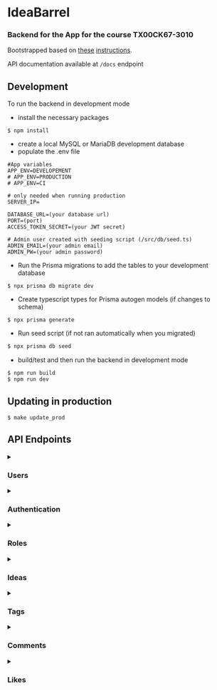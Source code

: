 # IdeaBarrel

### Backend for the App for the course TX00CK67-3010

Bootstrapped based on [these](https://medium.com/swlh/build-a-rest-api-with-express-js-and-typescript-dc2c8da89c52) [instructions](https://medium.com/@sudarshanadayananda/how-to-live-reload-typescript-node-server-bc40171fdb7).

API documentation available at `/docs` endpoint

## Development

To run the backend in development mode

* install the necessary packages
```
$ npm install
```

* create a local MySQL or MariaDB development database
* populate the .env file
```properties
#App variables
APP_ENV=DEVELOPEMENT
# APP_ENV=PRODUCTION
# APP_ENV=CI

# only needed when running production
SERVER_IP= 

DATABASE_URL=(your database url)
PORT=(port)
ACCESS_TOKEN_SECRET=(your JWT secret)

# Admin user created with seeding script (/src/db/seed.ts)
ADMIN_EMAIL=(your admin email)
ADMIN_PW=(your admin password)
```

* Run the Prisma migrations to add the tables to your development database
```
$ npx prisma db migrate dev
```

* Create typescript types for Prisma autogen models (if changes to schema)
```
$ npx prisma generate
```


* Run seed script (if not ran automatically when you migrated)

```bash
$ npx prisma db seed
```

* build/test and then run the backend in development mode
```
$ npm run build
$ npm run dev
```

## Updating in production
`$ make update_prod`

## API Endpoints

<details>
<summary><h3>Users</h3></summary>

### <span style="color: #6ec3d4">`GET`</span> - `/users`
***Summary***

Get all of the user profiles.

***Required Privileges***

- Authenticated users
- Admin

 ***Response***
`application/json`
```json
[
  {
    "name": "Victor Mike",
    "profile_img": "",
    "email": "victor.mike@app.com",
    "id": 10,
    "created_at": "2022-11-23T17:23:24.903Z",
    "role": {
      "name": "Junior DevOps Engineer",
      "id": 1
    },
    "comments": [
      {
        "content": "Nice idea",
        "id": 2,
        "updated_at": "2022-11-24T10:36:10.190Z",
        "idea": {
          "id": 1
        }
      },
    ],
    "ideas": [
      {
        "id": 5,
        "created_at": "2022-11-29T14:19:22.952Z",
        "title": "New idea",
        "content": "Some cool idea, must be implemented."
      }
    ],
    "likes": [
      {
        "idea_id": 1
      }
    ]
  },
]
```
---

### <span style="color: #6ec3d4">`GET`</span> - `/users/:id`
***Summary***

Get user profile with specified id.

***Required Privileges***

- Authenticated users
- Admin

 ***Response***
`application/json`
```json
{
  "name": "Victor Mike",
  "profile_img": "",
  "email": "victor.mike@app.com",
  "id": 10,
  "created_at": "2022-11-23T17:23:24.903Z",
  "role": {
    "name": "Junior DevOps Engineer",
    "id": 1
  },
  "comments": [
    {
      "content": "Nice idea",
      "id": 2,
      "updated_at": "2022-11-24T10:36:10.190Z",
      "idea": {
        "id": 1
      }
    },
  ],
  "ideas": [
    {
      "id": 5,
      "created_at": "2022-11-29T14:19:22.952Z",
      "title": "New idea",
      "content": "Some cool idea, must be implemented."
    }
  ],
  "likes": [
    {
      "idea_id": 1
    }
  ]
},
```

---


### <span style="color: #87d65a">`POST`</span> - `/users`
***Summary***

Create new user profile.

***Required Privileges***

- all

***Request***
`multipart/form-data`
```
name:     Victor Mike,
role_id:  2,
password: PassWord123,
email:    victor.mike@app.com,
avatar:   image file
```

 ***Response***
`application/json`
```json
{
  "name": "Victor Mike",
  "profile_img": "1669052777822-668015599.jpg",
  "email": "victor.mike@app.com",
  "id": 10,
  "created_at": "2022-11-21T17:46:18.001Z",
  "role": {
    "name": "Junior DevOps Engineer",
    "id": 1
  },
  "comments": [],
  "ideas": [],
  "likes": []
}
```
---

### <span style="color: #1589F0">`PUT`</span> - `/users/:id`
***Summary***

Update user profile

***Required Privileges***
- Authenticated users, who are also the target of the update
- Admins

***Request***
`application/json`
```json
  {
    "name": "Micktor Vike",
    "email": "micktor.vike@app.com",
    "role_id": 8,
    "password": "NewPassword123"
  }
```

 ***Response***
`application/json`
```json
{
  "name": "Micktor Vike",
  "profile_img": "1669050855379-231410051.jpg",
  "email": "micktor.Vike@app.com",
  "id": 2,
  "created_at": "2022-11-21T15:02:10.929Z",
  "role": {
    "name": "Senior DevOps Engineer",
    "id":8
  },
  "ideas": [
    {
      "id": 5,
      "created_at": "2022-11-29T14:19:22.952Z",
      "title": "New idea",
      "content": "Some cool idea, must be implemented."
    }
  ],
  "comments": [
    {
      "content": "Nice idea",
      "id": 2,
      "updated_at": "2022-11-24T10:36:10.190Z",
      "idea": {
        "id": 1
      }
    },
  ],
  "likes": [
    {
      "idea_id": 1
    }
  ]
}
```

---

### <span style="color: #1589F0">`PUT`</span> - `/users/:id/img`
***Summary***

Adds image file as specified users avatar.

***Required Privileges***

- same user as action target
- admin

***Request***
`multipart/form-data`
```
avatar: image file
```

 ***Response***
`application/json`
```json
{
  "name": "Micktor Vike",
  "profile_img": "NEW-IMG.jpg",
  "email": "micktor.Vike@app.com",
  "id": 2,
  "created_at": "2022-11-21T15:02:10.929Z",
  "role": {
    "name": "Senior DevOps Engineer",
    "id":8
  },
  "ideas": [
    {
      "id": 5,
      "created_at": "2022-11-29T14:19:22.952Z",
      "title": "New idea",
      "content": "Some cool idea, must be implemented."
    }
  ],
  "comments": [
    {
      "content": "Nice idea",
      "id": 2,
      "updated_at": "2022-11-24T10:36:10.190Z",
      "idea": {
        "id": 1
      }
    },
  ],
  "likes": [
    {
      "idea_id": 1
    }
  ]
}
```

---

### <span style="color: #e85141">`DELETE`</span> - `/users/:id/img`
***Summary***

Deletes profile avatar from specified user, and returns that user.

***Required Privileges***

- same user as action target
- admin

 ***Response***
`application/json`
```json
{
  "name": "Micktor Vike",
  "profile_img": "",
  "email": "micktor.Vike@app.com",
  "id": 2,
  "created_at": "2022-11-21T15:02:10.929Z",
  "role": {
    "name": "Senior DevOps Engineer",
    "id":8
  },
  "ideas": [
    {
      "id": 5,
      "created_at": "2022-11-29T14:19:22.952Z",
      "title": "New idea",
      "content": "Some cool idea, must be implemented."
    }
  ],
  "comments": [
    {
      "content": "Nice idea",
      "id": 2,
      "updated_at": "2022-11-24T10:36:10.190Z",
      "idea": {
        "id": 1
      }
    },
  ],
  "likes": [
    {
      "idea_id": 1
    }
  ]
}
```
</details>

<details>
<summary><h3>Authentication</h3></summary>

### <span style="color: #87d65a">`POST`</span> - `/auth/login`
***Summary***

Authenticate user with email and password.

***Required Privileges***

- none

***Request***
`application/json`
```json
{
  "email": "victor.mike@app.com",
  "password": "Password123"
}
```

 ***Response***
`application/json`
```json
{
  "name": "Victor Mike",
  "profile_img": "",
  "email": "victor.mike@app.com",
  "id": 10,
  "created_at": "2022-11-23T17:23:24.903Z",
  "role": {
    "name": "Junior DevOps Engineer",
    "id": 1
  },
  "comments": [
    {
      "content": "Nice idea",
      "id": 2,
      "updated_at": "2022-11-24T10:36:10.190Z",
      "idea": {
        "id": 1
      }
    },
  ],
  "ideas": [
    {
      "id": 5,
      "created_at": "2022-11-29T14:19:22.952Z",
      "title": "New idea",
      "content": "Some cool idea, must be implemented."
    }
  ],
  "likes": [
    {
      "idea_id": 1
    }
  ],
  "token": "JWT_TOKEN_WITH_ID_AND_ROLE_ID"
}
```



### <span style="color: #87d65a">`POST`</span> - `/auth/login/token`
***Summary***

Authenticate user with JWT (Bearer)

***Required Privileges***

- Authenticated users
- Admin

 ***Response***
`application/json`
```json
{
  "name": "Victor Mike",
  "profile_img": "",
  "email": "victor.mike@app.com",
  "id": 10,
  "created_at": "2022-11-23T17:23:24.903Z",
  "role": {
    "name": "Junior DevOps Engineer",
    "id": 1
  },
  "comments": [
    {
      "content": "Nice idea",
      "id": 2,
      "updated_at": "2022-11-24T10:36:10.190Z",
      "idea": {
        "id": 1
      }
    },
  ],
  "ideas": [
    {
      "id": 5,
      "created_at": "2022-11-29T14:19:22.952Z",
      "title": "New idea",
      "content": "Some cool idea, must be implemented."
    }
  ],
  "likes": [
    {
      "idea_id": 1
    }
  ],
  "token": "JWT_TOKEN_WITH_ID_AND_ROLE_ID"
}
```

</details>

<details>
<summary><h3>Roles</h3></summary>

### <span style="color: #87d65a">`POST`</span> - `/roles`
***Summary***

Create new role.

***Required privileges***
- admin

***Request***
`application/json`
```json
{
  "name": "Senior Engineer"
}
```

 ***Response***
`application/json`
```json
{
  "id": 1,
  "name": "Senior Engineer",
  "users": []
}
```
---

### <span style="color: #1589F0">`PUT`</span> - `/roles/:id`
***Summary***

Update role with specifed id.


***Required privileges***
- admin

***Request***
`application/json`
```json
{
  "name": "New name for role"
}
```

 ***Response***
`application/json`
```json
{
  "id": 1,
  "name": "New name for role",
  "users": [
    {
      "name": "Victor Mike",
      "id": 10
    },
  ]
}
```

---

### <span style="color: #6ec3d4">`GET`</span> - `/roles`
***Summary***

Get all of the roles.

***Required privileges***

- authenticated user
- admin

 ***Response***
`application/json`
```json
[
  {
    "id": 1,
    "name": "Senior Developer",
  },
  {
    "id": 2,
    "name": "Senior Engineer",
  },
]
```
---

### <span style="color: #6ec3d4">`GET`</span> - `/roles?usr=1`
***Summary***

Get all of the roles, with subscribed users attached to them.

***Required privileges***

- authenticated user
- admin

***Response***
`application/json`
```json
[
  {
    "id": 1,
    "name": "Senior Developer",
    "users": [
      {
        "name": "User 1",
        "id": 1
      }
    ]
  },
  {
    "id": 2,
    "name": "Senior Engineer",
    "users": [
      {
        "name": "User 2",
        "id": 3
      }
    ]
  },
]
```

---

### <span style="color: #6ec3d4">`GET`</span> - `/roles/:id`
### Required privileges
- authenticated user
- admin
 ***Response***
`application/json`
```json
{
  "id": 1,
  "name": "Senior Developer",
}
```

---

### <span style="color: #6ec3d4">`GET`</span> - `/roles/:id?usr=1`
***Summary***

Get role with specified id, with all users subscribed to it.

***Required privileges***

- authenticated user
- admin

 ***Response***
`application/json`
```json
{
  "id": 1,
  "name": "Senior Developer",
  "users": [
    {
      "name": "User 1",
      "id": 1
    }
  ]
}
```

---

### <span style="color: #e85141">`DELETE`</span> - `/roles/:id`
***Required privileges***
- admin

 ***Response***
`application/json`
```json
{
  "id": 1,
  "name": "Senior Developer",
},
```
</details>

<details>
<summary><h3>Ideas</h3></summary>

### <span style="color: #6ec3d4">`GET`</span> - `/ideas`
***Summary***

Get all of the existing ideas.

***Querystring***
```
?desc=likes               # or comments, or date
?asc=likes                # or comments, or date
?page_num=1
?tags=1,2,3
```

 ***Response***
`application/json`
```json
[
  {
    "id": 1,
    "title": "Add coffee machine",
    "content": "We really should have access to free coffee.",
    "created_at": "2022-11-23T17:52:40.243Z",
    "user": {
      "id": 1,
      "name": "John Doe"
    },
    "comments": [
      {
        "content": "Nice idea",
        "user": {
          "id": 10,
          "name": "Victor Mike"
        },
        "id": 2,
        "created_at": "2022-11-24T10:36:10.190Z"
      },
    ],
    "likes": [
      {
        "user_id": 1
      }
    ],
    "tags": [
      {
        "tag": {
          "name": "Cafeteria",
          "id": 15
        }
      },
    ]
  },
]
```

---

### <span style="color: #6ec3d4">`GET`</span> - `/ideas/:id`
***Summary***

Get idea with specified id.

***Required privileges***

- authenticated user

 ***Response***
`application/json`
```json
{
    "id": 1,
    "title": "Add coffee machine",
    "content": "We really should have access to free coffee.",
    "created_at": "2022-11-23T17:52:40.243Z",
    "user": {
      "id": 1,
      "name": "John Doe"
    },
    "comments": [
      {
        "content": "Nice idea",
        "user": {
          "id": 10,
          "name": "Victor Mike"
        },
        "id": 2,
        "created_at": "2022-11-24T10:36:10.190Z"
      },
    ],
    "likes": [
      {
        "user_id": 1
      }
    ],
    "tags": [
      {
        "tag": {
          "name": "Cafeteria",
          "id": 15
        }
      },
    ]
  }
```

---

### <span style="color: #87d65a">`POST`</span> - `/ideas`
***Summary***

Create new idea.
***Required Privileges***

- authenticated user
- admin

***Request***
`application/json`
```json
{
  "title": "New idea",
  "content": "Some cool idea, must be implemented.",
  "tags": [ 1, 17 ]
}
```

 ***Response***
`application/json`
```json
{
  "id": 5,
  "created_at": "2022-11-29T14:19:22.952Z",
  "comments": [],
  "user": {
    "id": 10,
    "name": "Victor Mike"
  },
  "content": "Some cool idea, must be implemented.",
  "likes": [
    {
      "idea_id": 1
    }
  ],
  "title": "New idea",
  "tags": [
    {
      "tag": {
        "name": "Management",
        "id": 1
      }
    },
    {
      "tag": {
        "name": "RnD",
        "id": 17
      }
    }
  ]
}
```

---

### <span style="color: #1589F0">`PUT`</span> - `/ideas/:id`
***Summary***

Update idea with specified id.

***Required Privileges***

- authenticated owner
- admin

***Request***
`application/json`
```json
{
  "title": "New idea (Updated)",
  "content": "Some cool idea, must be implemented. (Or not)",
  "tags": [ 1 ]
}
```

 ***Response***
`application/json`
```json
{
  "id": 5,
  "user": {
    "id": 10,
    "name": "Victor Mike"
  },
  "title": "New idea (Updated)",
  "content": "Some cool idea, must be implemented. (Or not)",
  "created_at": "2022-11-29T14:19:22.952Z",
  "comments": [
    {
      "content": "Not gonna happen",
      "user": {
        "id": 1,
        "name": "John Doe"
      },
      "id": 2,
      "created_at": "2022-11-24T10:36:10.190Z"
    },
  ],
  "likes": [
    {
      "user_id": 1
    }
  ],
  "tags": [
    {
      "tag": {
        "name": "Cafeteria",
        "id": 1
      }
    },
  ]
}
```
---

### <span style="color: #e85141">`DELETE`</span> - `/ideas/:id`
***Summary***

Remove idea with specified id.

***Required Privileges***

- authenticated owner
- admin


 ***Response***
`application/json`
```json
{
  "id": 5,
  "user": {
    "id": 10,
    "name": "Victor Mike"
  },
  "title": "New idea (Updated)",
  "content": "Some cool idea, must be implemented. (Or not)",
  "created_at": "2022-11-29T14:19:22.952Z",
  "comments": [
    {
      "content": "Not gonna happen",
      "user": {
        "id": 1,
        "name": "John Doe"
      },
      "id": 2,
      "created_at": "2022-11-24T10:36:10.190Z"
    },
  ],
  "likes": [
    {
      "user_id": 1
    }
  ],
  "tags": [
    {
      "tag": {
        "name": "Cafeteria",
        "id": 1
      }
    },
  ]
}
```

</details>

<details>
<summary><h3>Tags</h3></summary>

### <span style="color: #6ec3d4">`GET`</span> - `/tags`
***Summary***

Get all of the existing tags.

***Required Privileges***

- authenticated user

 ***Response***
`application/json`
```json
[
  {
    "id": 1,
    "name": "Food",
    "description": "Ideas related to food.",
  },
  {
    "id": 2,
    "name": "Management",
    "description": "Ideas related to management.",
  },
]
```


## <span style="color: #6ec3d4">`GET`</span> - `/tags?usr=1`
***Summary***

Get all of the existing tags, and include users who have subscribed to them.

***Required Privileges***

- authenticated user

***Response***
`application/json`
```json
[
  {
    "id": 1,
    "name": "Food",
    "description": "Ideas related to food.",
    "users": [
      {
        "name": "Victor Mike",
        "id": 10
      }
    ]
  },
  {
    "id": 2,
    "name": "Management",
    "description": "Ideas related to management.",
    "users": [
      {
        "name": "John Doe",
        "id": 2
      },
      {
        "name": "Victor Mike",
        "id": 10
      }
    ]
  },
]
```
---

### <span style="color: #6ec3d4">`GET`</span> - `/tags/:id`
***Summary***

Get tag with specified id.

***Required Privileges***

- authenticated user

 ***Response***
`application/json`
```json
{
  "id": 1,
  "name": "Food",
  "description": "Ideas related to food.",
},
```
---

### <span style="color: #6ec3d4">`GET`</span> - `/tags/:id?usr=1`
***Summary***

Get tag with specified id. Include users that have subscribed to it.
***Required Privileges***

- authenticated user

 ***Response***
`application/json`
```json
{
  "id": 1,
  "name": "Food",
  "description": "Ideas related to food.",
  "users": [
    {
      "name": "Victor Mike",
      "id": 10
    }
  ]
},
```
---

### <span style="color: #87d65a">`POST`</span> - `/tags`
***Summary***

Create new tag. Description field is optional.

***Required Privileges***
- admin

***Request***
`application/json`
```json
{
  "name": "Snacks",
  "description": "Ideas related to snacks served in office"
}
```
```json
{
  "name": "Snacks",
}
```

 ***Response***
`application/json`
```json
{
  "id": 1,
  "name": "Snacks",
  "description": "Ideas related to snacks served in office"
}
```
---

### <span style="color: #87d65a">`POST`</span> - `/tags/:tagId/user/:userId`
***Summary***
User subscribes to specified tag.

***Required Privileges***

- authenticated user (same as target)
- admin

 ***Response***
`application/json`
```json
{
  "id": 1,
  "name": "Snacks",
  "description": "Ideas related to snacks served in office",
  "users": [
    {
      "user": {
        "name": "Victor Mike",
        "id": 10
      }
    }
  ]
}
```

---

### <span style="color: #1589F0">`PUT`</span> - `/tags/:tagId`
***Summary***

Update tag with specified id.

***Required Privileges***

- admin

***Request***
`application/json`
```json
{
  "name": "Snacks V2",
  "description": "Ideas related to snacks served in office",
}
```
 ***Response***
`application/json`
```json
{
  "id": 2,
  "name": "Snacks V2",
  "description": "Ideas related to snacks served in office"
}
```

---

### <span style="color: #e85141">`DELETE`</span> - `/tags/:tagId/user/:userId`
***Summary***

User unsubscribes from specified tag.

***Required Privileges***

- authenticated user (same as target)
- admin

 ***Response***
`application/json`
```json
{
  "id": 1,
  "name": "Snacks",
  "description": "Ideas related to snacks served in office",
  "users": []
}
```
---

### <span style="color: #e85141">`DELETE`</span> - `/tags/:id`
***Summary***

Delete specified tag.

***Required Privileges***

- admin

 ***Response***
`application/json`
```json
{
  "id": 1,
  "name": "Snacks",
  "description": "Ideas related to snacks served in office"
}
```

</details>


<details>
<summary><h3>Comments</h3></summary>


### <span style="color: #87d65a">`POST`</span> - `/comments`
***Summary***

Create new comment on idea.

***Required Privileges***

- Authenticated user.
- admin

***Request***
`application/json`
```json
{
  "content": "Cool idea :)",
  "idea_id": 1
}
```
 ***Response***
`application/json`
```json
  {
  "content": "Cool idea :)",
  "user": {
    "id": 10,
    "name": "Victor Mike"
  },
  "id": 2,
  "idea": {
    "id": 1,
    "user_id": 1
  },
  "created_at": "2022-11-24T10:36:10.190Z"
}
```
---

### <span style="color: #e85141">`DELETE`</span> - `/comments/:id`
***Summary***

Delete specified Comment.

***Required Privileges***

- Authenticated user who owns the comment
- admin

 ***Response***
`application/json`
```json
  {
  "content": "Comment on some idea",
  "user": {
    "id": 10,
    "name": "Victor Mike"
  },
  "id": 2,
  "idea": {
    "id": 1,
    "user_id": 1
  },
  "created_at": "2022-11-24T10:36:10.190Z"
}
```
---

### <span style="color: #1589F0">`PUT`</span> - `/comments/:id`
***Summary***

Update specified Comment.

***Required Privileges***

- Authenticated user who owns the comment
- admin

***Request***
`application/json`
```json
{
  "content": "Updated comment content",
}
```
 ***Response***
`application/json`
```json
  {
  "content": "Updated comment content",
  "user": {
    "id": 10,
    "name": "Victor Mike"
  },
  "id": 2,
  "idea": {
    "id": 1,
    "user_id": 1
  },
  "created_at": "2022-11-24T10:36:10.190Z"
}
```
---

### <span style="color: #6ec3d4">`GET`</span> - `/comments`
Get all of the comments.

***Required Privileges***

- Authenticated user
- admin

 ***Response***
`application/json`
```json
[
  {
    "content": "Nice idea",
    "user": {
      "id": 10,
      "name": "Victor Mike"
    },
    "id": 2,
    "idea": {
      "id": 1,
      "user_id": 1
    },
    "created_at": "2022-11-24T10:36:10.190Z"
  },
]
```
---

### <span style="color: #6ec3d4">`GET`</span> - `/comments/:id`
***Summary***

Get comment with specified id.

***Required Privileges***

- Authenticated user
- admin

 ***Response***
`application/json`
```json
{
  "content": "Nice idea",
  "user": {
    "id": 10,
    "name": "Victor Mike"
  },
  "id": 2,
  "idea": {
    "id": 1,
    "user_id": 1
  },
  "created_at": "2022-11-24T10:36:10.190Z"
},
```

</details>



<details>
<summary><h3>Likes</h3></summary>

### <span style="color: #87d65a">`POST`</span> - `/likes/idea/:ideaId`
***Summary***

User likes specified idea.

***Required***

- Authenticated user
- admin

 ***Response***
`application/json`
```json
{
  "user": {
    "id": 1,
    "name": "admin"
  },
  "id": 30,
  "idea": {
    "id": 1,
    "user_id": 1
  },
  "created_at": "2022-11-30T19:01:28.126Z"
}
```

---

### <span style="color: #e85141">`DELETE`</span> - `/likes/idea/:ideaId`
***Summary***

User removes his/hers like on specified idea.

***Required Privileges***

- Authenticated user
- admin

 ***Response***
`application/json`
```json
{
  "user": {
    "id": 10,
    "name": "Victor Mike"
  },
  "id": 30,
  "idea": {
    "id": 1,
    "user_id": 1
  },
  "created_at": "2022-11-30T19:01:28.126Z"
}
```

---

### <span style="color: #6ec3d4">`GET`</span> - `/likes`
***Summary***

Get all of the likes.

***Required Privileges***

- admin

 ***Response***
`application/json`
```json
[
  {
    "user": {
      "id": 10,
      "name": "Victor Mike"
    },
    "id": 30,
    "idea": {
      "id": 1,
      "user_id": 1
    },
    "created_at": "2022-11-30T19:01:28.126Z"
  }
]
```
---

### <span style="color: #6ec3d4">`GET`</span> - `/likes/:likeId`
***Summary***

Get like with specified id

***Required Privileges***
- admin

 ***Response***
`application/json`
```json
{
  "user": {
    "id": 10,
    "name": "Victor Mike"
  },
  "id": 30,
  "idea": {
    "id": 1,
    "user_id": 1
  },
  "created_at": "2022-11-30T19:01:28.126Z"
}
```

---

### <span style="color: #6ec3d4">`GET`</span> - `/likes/idea/{ideaId}`
***Summary***

Get all of the likes associated with specified idea.
Also includes count of the ideas.

***Required Privileges***
- Authenticated users
- Admin

 ***Response***
`application/json`
```json
{
  "count": 2
  "likes": [
    {
      "id": 1,
      "user": {
        "id": 10,
        "name": "Victor Mike"
      }
    },
    {
      "id": 2,
      "user": {
        "id": 20,
        "name": "Bob Mike"
      }
    }
  ],
}
```

---

### <span style="color: #e85141">`DELETE`</span> - `/likes/:likeId`
***Summary***

Admin can remove any like.

***Required Privileges***

- admin

 ***Response***
`application/json`
```json
{
  "user": {
    "id": 10,
    "name": "Victor Mike"
  },
  "id": 30,
  "idea": {
    "id": 1,
    "user_id": 1
  },
  "created_at": "2022-11-30T19:01:28.126Z"
}
```
---

</details>
